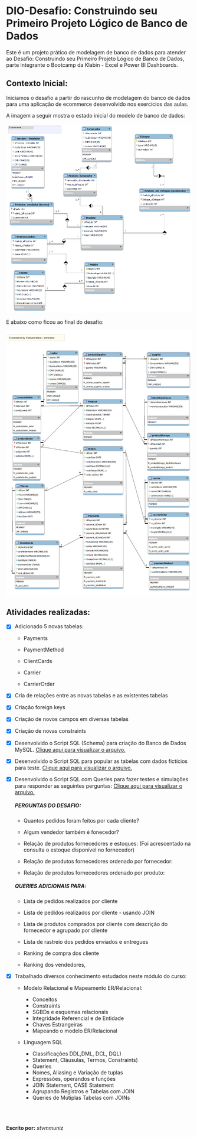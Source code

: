 # DIO-Desafio: Construindo seu Primeiro Projeto Lógico de Banco de Dados
Este é um projeto prático de modelagem de banco de dados para atender ao Desafio: Construindo seu Primeiro Projeto Lógico de Banco de Dados, parte integrante o Bootcamp da Klabin - Excel e Power BI Dashboards.

## Contexto Inicial:

Iniciamos o desafio a partir do rascunho de modelagem do banco de dados para uma aplicação de ecommerce desenvolvido nos exercícios das aulas.

A imagem a seguir mostra o estado inicial do modelo de banco de dados:

![Minha imagem](inicial_schema.png)

E abaixo como ficou ao final do desafio:

![Minha imagem](new_schema_stvmmuniz_ecommerce.jpg)

## Atividades realizadas:
- [X] Adicionado 5 novas tabelas:
    
    * Payments

    * PaymentMethod

    * ClientCards

    * Carrier

    * CarrierOrder

- [X] Cria de relações entre as novas tabelas e as existentes tabelas

- [X] Criação foreign keys

- [X] Criação de novos campos em diversas tabelas

- [X] Criação de novas constraints

- [X] Desenvolvido o Script SQL (Schema) para criação do Banco de Dados MySQL. [Clique aqui para visualizar o arquivo.](schema_sql_stvmmuniz_ecommerce_ver00.sql)

- [X] Desenvolvido o Script SQL para popular as tabelas com dados fictícios para teste. [Clique aqui para visualizar o arquivo.](data_insertion_stvmmuniz_ecommerce_ver00.sql)

- [X] Desenvolvido o Script SQL com Queries para fazer testes e simulações para responder as seguintes perguntas: [Clique aqui para visualizar o arquivo.](queries_sql_stvmmuniz_ecommerce_ver00.sql)

    ##### PERGUNTAS DO DESAFIO:

    *  Quantos pedidos foram feitos por cada cliente?

    *  Algum vendedor também é fonecedor?

    *  Relação de produtos fornecedores e estoques: (Foi acrescentado na consulta o estoque disponível no fornecedor)

    *  Relação de produtos fornecedores ordenado por fornecedor: 

    *  Relação de produtos fornecedores ordenado por produto:

     ##### QUERIES ADICIONAIS PARA:

    *  Lista de pedidos realizados por cliente

    *  Lista de pedidos realizados por cliente - usando JOIN

    *  Lista de produtos comprados por cliente com descrição do fornecedor e agrupado por cliente 

    *  Lista de rastreio dos pedidos enviados e entregues

    *  Ranking de compra dos cliente

    *  Ranking dos vendedores,

- [X] Trabalhado diversos conhecimento estudados neste módulo do curso:

    * Modelo Relacional e Mapeamento ER/Relacional:
        - Conceitos
        - Constraints
        - SGBDs e esquemas relacionais
        - Integridade Referencial e de Entidade
        - Chaves Estrangeiras
        - Mapeando o modelo ER/Relacional
    
    * Linguagem SQL
        - Classificações DDL,DML, DCL, DQL)
        - Statement, Cláusulas, Termos, Constraints)
        - Queries
        - Nomes, Aliasing e Variação de tuplas
        - Expressões, operandos e funções
        - JOIN Statement, CASE Statement
        - Agrupando Registros e Tabelas com JOIN
        - Queries de Mútiplas Tabelas com JOINs
     
<br><br><br>
**Escrito por:** *stvmmuniz*











